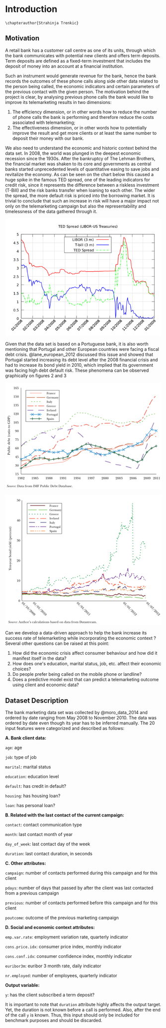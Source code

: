 # Introduction
```{=latex}
\chapterauthor{Strahinja Trenkic}
```

## Motivation

A retail bank has a customer call centre as one of its units, through which the bank communicates with potential new clients and offers term deposits. Term deposits are defined as a fixed-term investment that includes the deposit of money into an account at a financial institution.

Such an instrument would generate revenue for the bank, hence the bank records the outcomes of these phone calls along side other data related to the person being called, the economic indicators and certain parameters of the previous contact with the given person. The motivation behind the project is clear, by analysing previous phone calls the bank would like to improve its telemarketing results in two dimensions:

1. The efficiency dimension, or in other words how to reduce the number of phone calls the bank is performing and therefore reduce the costs associated with telemarketing;
2. The effectiveness dimension, or in other words how to potentially improve the result and get more clients or at least the same number to deposit their money with our bank.

We also need to understand the economic and historic context behind the data set. In 2008, the world was plunged in the deepest economic recession since the 1930s. After the bankruptcy of The Lehman Brothers, the financial market was shaken to its core and governments as central banks started unprecedented levels of quantitative easing to save jobs and revitalize the economy. As can be seen on the chart below this caused a huge spike in the famous TED spread, one of the leading indicators for credit risk, since it represents the difference between a riskless investment (T-Bill) and the risk banks transfer when loaning to each other. The wider the spread, the more default risk is priced into the borrowing market. It is trivial to conclude that such an increase in risk will have a major impact not only on the telemarketing campaign but also the representability and timelessness of the data gathered through it.

![TED spread, 2008-2009](../figures/1_1_TED_spread.png)

Given that the data set is based on a Portuguese bank, it is also worth mentioning that Portugal and other European countries were facing a fiscal debt crisis. @lane_european_2012 discussed this issue and showed that Portugal started increasing its debt level after the 2008 financial crisis and had to increase its bond yield in 2010, which implied that its government was facing high debt default risk. These phenomena can be observed graphically on figures 2 and 3

![The evolution of public debt, 1982–2011](../figures/1_2_Public_Debt.png)

![Yields on 10-year sovereign bonds, 2009–2012](../figures/1_3_Yield.png)

Can we develop a data-driven approach to help the bank increase its success rate of telemarketing while incorporating the economic context ? Several other questions can be raised at this point:

1. How did the economic crisis affect consumer behaviour and how did it manifest itself in the data?
2. How does one's education, marital status, job, etc. affect their economic choices?
3. Do people prefer being called on the mobile phone or landline?
4. Does a predictive model exist that can predict a telemarketing outcome using client and economic data?

## Dataset Description

The bank marketing data set was collected by @moro_data_2014 and ordered by date ranging from May 2008 to November 2010. The data was ordered by date even though its year has to be inferred manually. The 20 input features were categorized and described as follows:

**A. Bank client data:**

`age`: age 

`job`: type of job

`marital`: marital status

`education`: education level

`default`: has credit in default?

`housing`: has housing loan?

`loan`: has personal loan?

**B. Related with the last contact of the current campaign:**

`contact`: contact communication type

`month`: last contact month of year

`day_of_week`: last contact day of the week

`duration`: last contact duration, in seconds 


**C. Other attributes:**


`campaign`: number of contacts performed during this campaign and for this client

`pdays`: number of days that passed by after the client was last contacted from a previous
campaign

`previous`: number of contacts performed before this campaign and for this client

`poutcome`: outcome of the previous marketing campaign

**D. Social and economic context attributes:**

`emp.var.rate`: employment variation rate, quarterly indicator

`cons.price.idx`: consumer price index, monthly indicator

`cons.conf.idx`: consumer confidence index, monthly indicator

`euribor3m`: euribor 3 month rate, daily indicator

`nr.employed`: number of employees, quarterly indicator

**Output variable:**

`y`: has the client subscribed a term deposit?

It is important to note that `duration` attribute highly affects the output target. Yet, the duration is not known before a call is performed. Also, after the end of the call `y` is known. Thus, this input should only be included for benchmark purposes and should be discarded.
